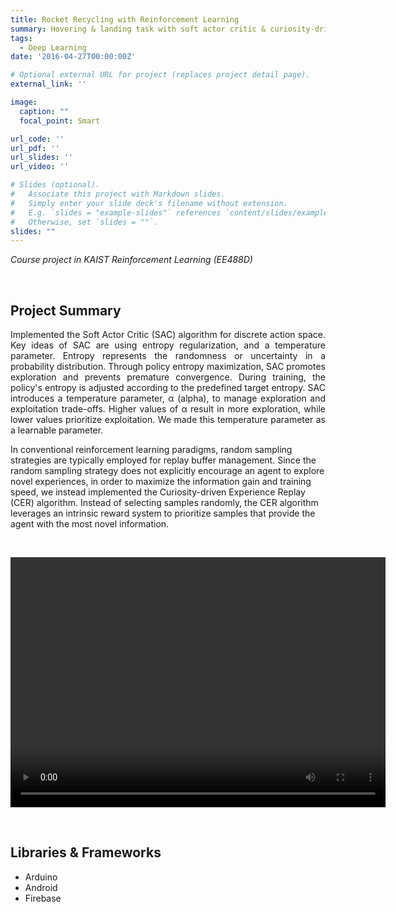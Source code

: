 ```yaml
---
title: Rocket Recycling with Reinforcement Learning
summary: Hovering & landing task with soft actor critic & curiosity-driven experience replay
tags:
  - Deep Learning
date: '2016-04-27T00:00:00Z'

# Optional external URL for project (replaces project detail page).
external_link: ''

image:
  caption: ""
  focal_point: Smart

url_code: ''
url_pdf: ''
url_slides: ''
url_video: ''

# Slides (optional).
#   Associate this project with Markdown slides.
#   Simply enter your slide deck's filename without extension.
#   E.g. `slides = "example-slides"` references `content/slides/example-slides.md`.
#   Otherwise, set `slides = ""`.
slides: ""
---
```

<i>Course project in KAIST Reinforcement Learning (EE488D)</i>

<br>

## Project Summary

<p style="text-align:justify">
Implemented the Soft Actor Critic (SAC) algorithm for discrete action space. Key ideas of SAC are using entropy regularization, and a temperature parameter. Entropy represents the randomness or uncertainty in a probability distribution. Through policy entropy maximization, SAC promotes exploration and prevents premature convergence. During training, the policy's entropy is adjusted according to the predefined target entropy. SAC introduces a temperature parameter, α (alpha), to manage exploration and exploitation trade-offs. Higher values of α result in more exploration, while lower values prioritize exploitation. We made this temperature parameter as a learnable parameter.

In conventional reinforcement learning paradigms, random sampling strategies are typically employed for replay buffer management. Since the random sampling strategy does not explicitly encourage an agent to explore novel experiences, in order to maximize the information gain and training speed, we instead implemented the Curiosity-driven Experience Replay (CER) algorithm. Instead of selecting samples randomly, the CER algorithm leverages an intrinsic reward system to prioritize samples that provide the agent with the most novel information.

<br>

<p align="center">
<video width="600" height="400">
<source src="uploads/hover_video.mp4">
</video>
</p>

<br>

## Libraries & Frameworks

- Arduino
- Android
- Firebase